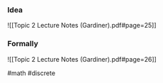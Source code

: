 ### Idea
![[Topic 2 Lecture Notes (Gardiner).pdf#page=25]]

### Formally
![[Topic 2 Lecture Notes (Gardiner).pdf#page=26]]

#math #discrete 



